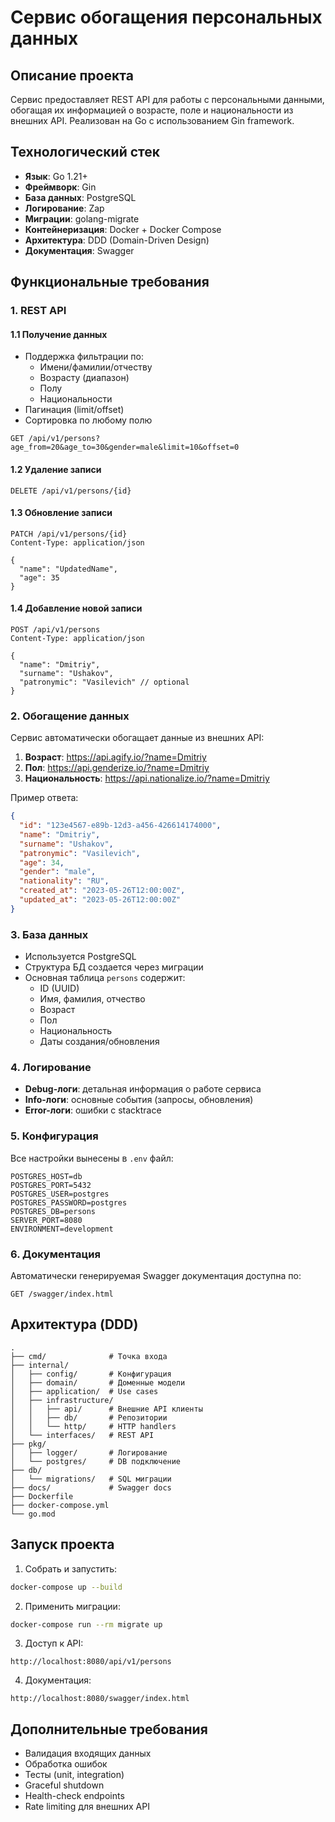 # Сервис обогащения персональных данных

## Описание проекта

Сервис предоставляет REST API для работы с персональными данными, обогащая их информацией о возрасте, поле и национальности из внешних API. Реализован на Go с использованием Gin framework.

## Технологический стек

- **Язык**: Go 1.21+
- **Фреймворк**: Gin
- **База данных**: PostgreSQL
- **Логирование**: Zap
- **Миграции**: golang-migrate
- **Контейнеризация**: Docker + Docker Compose
- **Архитектура**: DDD (Domain-Driven Design)
- **Документация**: Swagger

## Функциональные требования

### 1. REST API

#### 1.1 Получение данных
- Поддержка фильтрации по:
  - Имени/фамилии/отчеству
  - Возрасту (диапазон)
  - Полу
  - Национальности
- Пагинация (limit/offset)
- Сортировка по любому полю

```http
GET /api/v1/persons?age_from=20&age_to=30&gender=male&limit=10&offset=0
```

#### 1.2 Удаление записи
```http
DELETE /api/v1/persons/{id}
```

#### 1.3 Обновление записи
```http
PATCH /api/v1/persons/{id}
Content-Type: application/json

{
  "name": "UpdatedName",
  "age": 35
}
```

#### 1.4 Добавление новой записи
```http
POST /api/v1/persons
Content-Type: application/json

{
  "name": "Dmitriy",
  "surname": "Ushakov",
  "patronymic": "Vasilevich" // optional
}
```

### 2. Обогащение данных

Сервис автоматически обогащает данные из внешних API:

1. **Возраст**: https://api.agify.io/?name=Dmitriy
2. **Пол**: https://api.genderize.io/?name=Dmitriy
3. **Национальность**: https://api.nationalize.io/?name=Dmitriy

Пример ответа:
```json
{
  "id": "123e4567-e89b-12d3-a456-426614174000",
  "name": "Dmitriy",
  "surname": "Ushakov",
  "patronymic": "Vasilevich",
  "age": 34,
  "gender": "male",
  "nationality": "RU",
  "created_at": "2023-05-26T12:00:00Z",
  "updated_at": "2023-05-26T12:00:00Z"
}
```

### 3. База данных

- Используется PostgreSQL
- Структура БД создается через миграции
- Основная таблица `persons` содержит:
  - ID (UUID)
  - Имя, фамилия, отчество
  - Возраст
  - Пол
  - Национальность
  - Даты создания/обновления

### 4. Логирование

- **Debug-логи**: детальная информация о работе сервиса
- **Info-логи**: основные события (запросы, обновления)
- **Error-логи**: ошибки с stacktrace

### 5. Конфигурация

Все настройки вынесены в `.env` файл:
```
POSTGRES_HOST=db
POSTGRES_PORT=5432
POSTGRES_USER=postgres
POSTGRES_PASSWORD=postgres
POSTGRES_DB=persons
SERVER_PORT=8080
ENVIRONMENT=development
```

### 6. Документация

Автоматически генерируемая Swagger документация доступна по:
```
GET /swagger/index.html
```

## Архитектура (DDD)

```
.
├── cmd/              # Точка входа
├── internal/
│   ├── config/       # Конфигурация
│   ├── domain/       # Доменные модели
│   ├── application/  # Use cases
│   ├── infrastructure/
│   │   ├── api/      # Внешние API клиенты
│   │   ├── db/       # Репозитории
│   │   └── http/     # HTTP handlers
│   └── interfaces/   # REST API
├── pkg/
│   ├── logger/       # Логирование
│   └── postgres/     # DB подключение
├── db/
│   └── migrations/   # SQL миграции
├── docs/             # Swagger docs
├── Dockerfile
├── docker-compose.yml
└── go.mod
```

## Запуск проекта

1. Собрать и запустить:
```bash
docker-compose up --build
```

2. Применить миграции:
```bash
docker-compose run --rm migrate up
```

3. Доступ к API:
```
http://localhost:8080/api/v1/persons
```

4. Документация:
```
http://localhost:8080/swagger/index.html
```

## Дополнительные требования

- Валидация входящих данных
- Обработка ошибок
- Тесты (unit, integration)
- Graceful shutdown
- Health-check endpoints
- Rate limiting для внешних API